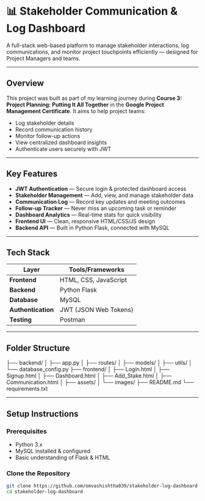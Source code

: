 # 📊 Stakeholder Communication & Log Dashboard

A full-stack web-based platform to manage stakeholder interactions, log communications, and monitor project touchpoints efficiently — designed for Project Managers and teams.

---

## Overview

This project was built as part of my learning journey during **Course 3: Project Planning: Putting It All Together** in the **Google Project Management Certificate**. It aims to help project teams:

- Log stakeholder details
- Record communication history
- Monitor follow-up actions
- View centralized dashboard insights
- Authenticate users securely with JWT

---

## Key Features

- **JWT Authentication** — Secure login & protected dashboard access  
- **Stakeholder Management** — Add, view, and manage stakeholder data  
- **Communication Log** — Record key updates and meeting outcomes  
- **Follow-up Tracker** — Never miss an upcoming task or reminder  
- **Dashboard Analytics** — Real-time stats for quick visibility  
- **Frontend UI** — Clean, responsive HTML/CSS/JS design  
- **Backend API** — Built in Python Flask, connected with MySQL

---

## Tech Stack

| Layer         | Tools/Frameworks                   |
|---------------|------------------------------------|
| **Frontend**  | HTML, CSS, JavaScript              |
| **Backend**   | Python Flask                       |
| **Database**  | MySQL                              |
| **Authentication** | JWT (JSON Web Tokens)         |
| **Testing**   | Postman                            |

---

## Folder Structure

├── backend/
│ ├── app.py
│ ├── routes/
│ ├── models/
│ ├── utils/
│ └── database_config.py
├── frontend/
│ ├── Login.html
│ ├── Signup.html
│ ├── Dashboard.html
│ ├── Add_Stake.html
│ ├── Communication.html
│ ├── assets/
│ └── images/
├── README.md
└── requirements.txt


---

## Setup Instructions

### Prerequisites

- Python 3.x  
- MySQL installed & configured  
- Basic understanding of Flask & HTML

### Clone the Repository

```bash
git clone https://github.com/omvashishtha039/stakeholder-log-dashboard.git
cd stakeholder-log-dashboard
